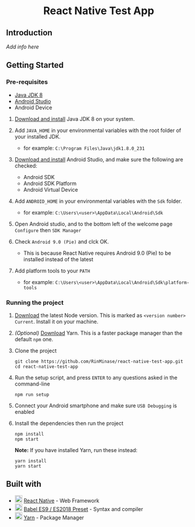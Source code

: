 <h1 align="center"> React Native Test App </h1>

## Introduction
_Add info here_

## Getting Started

### Pre-requisites
- [Java JDK 8](https://www.oracle.com/technetwork/java/javase/downloads/jdk8-downloads-2133151.html)
- [Android Studio](https://developer.android.com/studio)
- Android Device

1. [Download and install](http://www.oracle.com/technetwork/java/javase/downloads/jdk8-downloads-2133151.html) Java JDK 8 on your system.

2. Add `JAVA_HOME` in your environmental variables with the root folder of your installed JDK.
    - for example: `C:\Program Files\Java\jdk1.8.0_231`

3. [Download and install](https://developer.android.com/studio) Android Studio, and make sure the following are checked:
    - Android SDK
    - Android SDK Platform
    - Android Virtual Device

4. Add `ANDROID_HOME` in your environmental variables with the `Sdk` folder.
    - for example: `C:\Users\<user>\AppData\Local\Android\Sdk`

5. Open Android studio, and to the bottom left of the welcome page `Configure` then `SDK Manager`

6. Check `Android 9.0 (Pie)` and clck OK.
    - This is because React Native requires Android 9.0 (Pie) to be installed instead of the latest

7. Add platform tools to your `PATH`
    - for example: `C:\Users\<user>\AppData\Local\Android\Sdk\platform-tools`

### Running the project
1. [Download](https://nodejs.org/en/) the latest Node version. This is marked as `<version number> Current`. Install it on your machine.

2. _(Optional)_ [Download](https://yarnpkg.com/latest.msi) Yarn. This is a faster package manager than the default `npm` one.

3. Clone the project

    ```
    git clone https://github.com/RinMinase/react-native-test-app.git
    cd react-native-test-app
    ```

4. Run the setup script, and press `ENTER` to any questions asked in the command-line

    ```
    npm run setup
    ```

5. Connect your Android smartphone and make sure `USB Debugging` is enabled

6. Install the dependencies then run the project

    ```
    npm install
    npm start
    ```

    **Note:** If you have installed Yarn, run these instead:

    ```
    yarn install
    yarn start
    ```

## Built with
* <img width=20 height=20 src="https://facebook.github.io/react-native/img/favicon.ico"> [React Native](https://facebook.github.io/react-native/) - Web Framework
* <img width=20 height=20 src="https://babeljs.io/img/favicon.png"> [Babel ES9 / ES2018 Preset](https://babeljs.io/) - Syntax and compiler
* <img width=20 height=20 src="https://yarnpkg.com/favicon.ico"> [Yarn](https://yarnpkg.com/) - Package Manager
